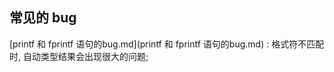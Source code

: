 ## 常见的 bug

 [printf 和 fprintf 语句的bug.md](printf 和 fprintf 语句的bug.md) : 格式符不匹配时, 自动类型结果会出现很大的问题; 



